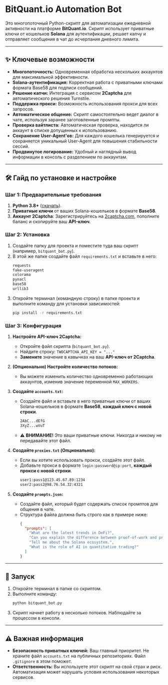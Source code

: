 # BitQuant.io Automation Bot

Это многопоточный Python-скрипт для автоматизации ежедневной активности на платформе **BitQuant.io**. Скрипт использует приватные ключи от кошельков **Solana** для аутентификации, решает капчу и отправляет сообщения в чат до исчерпания дневного лимита.

---

## ✨ Ключевые возможности

* **Многопоточность:** Одновременная обработка нескольких аккаунтов для максимальной эффективности.
* **Solana-аутентификация:** Корректная работа с приватными ключами формата Base58 для подписи сообщений.
* **Решение капчи:** Интеграция с сервисом **2Captcha** для автоматического решения Turnstile.
* **Поддержка прокси:** Возможность использования прокси для всех запросов.
* **Автоматическое общение:** Скрипт самостоятельно ведет диалог в чате, используя заранее заготовленные промпты.
* **Проверка вайтлиста:** Автоматическая проверка, находится ли аккаунт в списке допущенных к использованию.
* **Сохранение User-Agent'ов:** Для каждого кошелька генерируется и сохраняется уникальный User-Agent для повышения стабильности сессий.
* **Продвинутое логирование:** Удобный и наглядный вывод информации в консоль с разделением по аккаунтам.

---

## 🛠️ Гайд по установке и настройке

### Шаг 1: Предварительные требования

1.  **Python 3.8+** ([скачать](https://www.python.org/downloads/)).
2.  **Приватные ключи** от ваших Solana-кошельков в формате **Base58**.
3.  **Аккаунт 2Captcha**: Зарегистрируйтесь на [2captcha.com](https://2captcha.com/), пополните баланс и скопируйте ваш **API-ключ**.

### Шаг 2: Установка

1.  Создайте папку для проекта и поместите туда ваш скрипт (например, `bitquant_bot.py`).
2.  В этой же папке создайте файл `requirements.txt` и вставьте в него:
    ```txt
    requests
    fake-useragent
    colorama
    pynacl
    base58
    urllib3
    ```
3.  Откройте терминал (командную строку) в папке проекта и выполните команду для установки зависимостей:
    ```bash
    pip install -r requirements.txt
    ```

### Шаг 3: Конфигурация

1.  **Настройте API-ключ 2Captcha:**
    * Откройте файл скрипта (`bitquant_bot.py`).
    * Найдите строку: `TWOCAPTCHA_API_KEY = "..."`
    * **Замените** значение в кавычках на ваш **API-ключ от 2Captcha**.

2.  **(Опционально) Настройте количество потоков:**
    * Вы можете изменить количество одновременно работающих аккаунтов, изменив значение переменной `MAX_WORKERS`.

3.  **Создайте `accounts.txt`:**
    * Создайте файл и вставьте в него приватные ключи от ваших Solana-кошельков в формате **Base58**, **каждый ключ с новой строки**.
        ```txt
        2AbC...dEfG
        3XyZ...wVuT
        ```
    * ⚠️ **ВНИМАНИЕ!** Это ваши приватные ключи. Никогда и никому не передавайте этот файл.

4.  **Создайте `proxies.txt` (Опционально):**
    * Если вы хотите использовать прокси, создайте этот файл.
    * Добавьте прокси в формате `login:password@ip:port`, **каждый прокси с новой строки**.
        ```txt
        user1:pass1@123.45.67.89:1234
        user2:pass2@98.76.54.32:4321
        ```

5.  **Создайте `prompts.json`:**
    * Создайте файл, который будет содержать список промптов для общения в чате.
    * Структура файла должна быть строго как в примере ниже:
        ```json
        {
          "prompts": [
            "What are the latest trends in DeFi?",
            "Can you explain the difference between proof-of-work and proof-of-stake in simple terms?",
            "Tell me about the Solana ecosystem.",
            "What is the role of AI in quantitative trading?"
          ]
        }
        ```

---

## 🚀 Запуск

1.  Откройте терминал в папке со скриптом.
2.  Выполните команду:
    ```bash
    python bitquant_bot.py
    ```
3.  Скрипт начнет работу в несколько потоков. Наблюдайте за процессом в консоли.

---

## ⚠️ Важная информация

* **Безопасность приватных ключей:** Ваш главный приоритет. Не храните файл `accounts.txt` на публичных репозиториях. Файл `.gitignore` в этом поможет.
* **Ответственность:** Вы используете этот скрипт на свой страх и риск. Автоматизация может нарушать условия использования некоторых сервисов.
